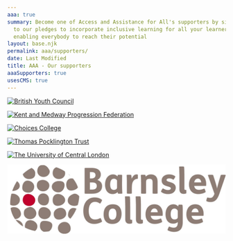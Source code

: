 ```yaml
---
aaa: true
summary: Become one of Access and Assistance for All's supporters by signing up
  to our pledges to incorporate inclusive learning for all your learners,
  enabling everybody to reach their potential
layout: base.njk
permalink: aaa/supporters/
date: Last Modified
title: AAA - Our supporters
aaaSupporters: true
usesCMS: true
---
```

<a href="https://www.byc.org.uk/" class="supporters__link"><img src="/guideImg/aaaAssets/byc.png" alt="British Youth Council"></a>

<a href="https://kmpf.org/" class="supporters__link"><img src="/guideImg/aaaAssets/kmpf.png" alt="Kent and Medway Progression Federation"></a>

<a href="https://www.hee.nhs.uk/our-work/choices-college-supported-internships" class="supporters__link"><img src="/guideImg/aaaAssets/choices_logo.png" alt="Choices College"></a>

<a href="https://www.pocklington.org.uk/" class="supporters__link"><img src="/guideImg/aaaAssets/TPT_logo.png" alt="Thomas Pocklington Trust"></a>

<a href="https://www.ucl.ac.uk/" class="supporters__link"><img src="/guideImg/aaaAssets/UCL_logo.png" alt="The University of Central London"></a>

<a href="https://www.barnsley.ac.uk/" class="supporters__link"><img src="/src/guideImg/aaaAssets/bc-logo-lb-no-strap.jpg" alt="Barnsley College"></a>
